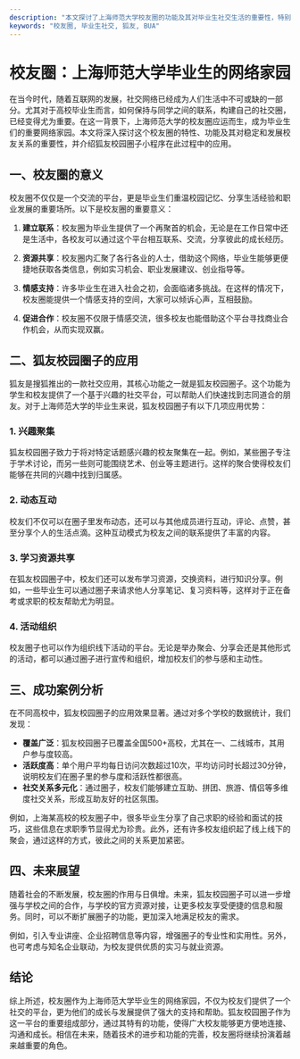 ```yaml
---
description: "本文探讨了上海师范大学校友圈的功能及其对毕业生社交生活的重要性，特别是通过狐友校园圈子小程序增强校友之间的联系与互动。"
keywords: "校友圈, 毕业生社交, 狐友, BUA"
---
```

# 校友圈：上海师范大学毕业生的网络家园

在当今时代，随着互联网的发展，社交网络已经成为人们生活中不可或缺的一部分。尤其对于高校毕业生而言，如何保持与同学之间的联系，构建自己的社交圈，已经变得尤为重要。在这一背景下，上海师范大学的校友圈应运而生，成为毕业生们的重要网络家园。本文将深入探讨这个校友圈的特性、功能及其对稳定和发展校友关系的重要性，并介绍狐友校园圈子小程序在此过程中的应用。

## 一、校友圈的意义

校友圈不仅仅是一个交流的平台，更是毕业生们重温校园记忆、分享生活经验和职业发展的重要场所。以下是校友圈的重要意义：

1. **建立联系**：校友圈为毕业生提供了一个再聚首的机会，无论是在工作日常中还是生活中，各校友可以通过这个平台相互联系、交流，分享彼此的成长经历。

2. **资源共享**：校友圈内汇聚了各行各业的人士，借助这个网络，毕业生能够更便捷地获取各类信息，例如实习机会、职业发展建议、创业指导等。

3. **情感支持**：许多毕业生在进入社会之初，会面临诸多挑战。在这样的情况下，校友圈能提供一个情感支持的空间，大家可以倾诉心声，互相鼓励。

4. **促进合作**：校友圈不仅限于情感交流，很多校友也能借助这个平台寻找商业合作机会，从而实现双赢。

## 二、狐友校园圈子的应用

狐友是搜狐推出的一款社交应用，其核心功能之一就是狐友校园圈子。这个功能为学生和校友提供了一个基于兴趣的社交平台，可以帮助人们快速找到志同道合的朋友。对于上海师范大学的毕业生来说，狐友校园圈子有以下几项应用优势：

### 1. 兴趣聚集

狐友校园圈子致力于将对特定话题感兴趣的校友聚集在一起。例如，某些圈子专注于学术讨论，而另一些则可能围绕艺术、创业等主题进行。这样的聚合使得校友们能够在共同的兴趣中找到归属感。

### 2. 动态互动

校友们不仅可以在圈子里发布动态，还可以与其他成员进行互动，评论、点赞，甚至分享个人的生活点滴。这种互动模式为校友之间的联系提供了丰富的内容。

### 3. 学习资源共享

在狐友校园圈子中，校友们还可以发布学习资源，交换资料，进行知识分享。例如，一些毕业生可以通过圈子来请求他人分享笔记、复习资料等，这样对于正在备考或求职的校友帮助尤为明显。

### 4. 活动组织

校友圈子也可以作为组织线下活动的平台。无论是举办聚会、分享会还是其他形式的活动，都可以通过圈子进行宣传和组织，增加校友们的参与感和主动性。

## 三、成功案例分析

在不同高校中，狐友校园圈子的应用效果显著。通过对多个学校的数据统计，我们发现：

- **覆盖广泛**：狐友校园圈子已覆盖全国500+高校，尤其在一、二线城市，其用户参与度较高。
- **活跃度高**：单个用户平均每日访问次数超过10次，平均访问时长超过30分钟，说明校友们在圈子里的参与度和活跃性都很高。
- **社交关系多元化**：通过圈子，校友们能够建立互助、拼团、旅游、情侣等多维度社交关系，形成互助友好的社区氛围。

例如，上海某高校的校友圈子中，很多毕业生分享了自己求职的经验和面试的技巧，这些信息在求职季节显得尤为珍贵。此外，还有许多校友组织起了线上线下的聚会，通过这样的方式，彼此之间的关系更加紧密。

## 四、未来展望

随着社会的不断发展，校友圈的作用与日俱增。未来，狐友校园圈子可以进一步增强与学校之间的合作，与学校的官方资源对接，让更多校友享受便捷的信息和服务。同时，可以不断扩展圈子的功能，更加深入地满足校友的需求。

例如，引入专业讲座、企业招聘信息等内容，增强圈子的专业性和实用性。另外，也可考虑与知名企业联动，为校友提供优质的实习与就业资源。

## 结论

综上所述，校友圈作为上海师范大学毕业生的网络家园，不仅为校友们提供了一个社交的平台，更为他们的成长与发展提供了强大的支持和帮助。狐友校园圈子作为这一平台的重要组成部分，通过其特有的功能，使得广大校友能够更方便地连接、沟通和成长。相信在未来，随着技术的进步和功能的完善，校友圈将继续扮演着越来越重要的角色。
